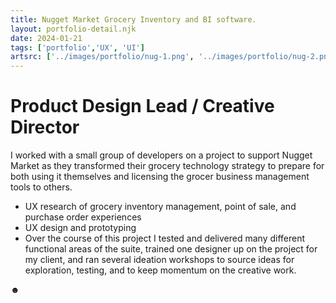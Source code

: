 ```yaml
---
title: Nugget Market Grocery Inventory and BI software.
layout: portfolio-detail.njk
date: 2024-01-21
tags: ['portfolio','UX', 'UI']
artsrc: ['../images/portfolio/nug-1.png', '../images/portfolio/nug-2.png', '../images/portfolio/nug-3.png']
---
```


# Product Design Lead / Creative Director

I worked with a small group of developers on a project to support Nugget Market as they transformed their grocery technology strategy to prepare for both using it themselves and licensing the grocer business management tools to others.

* UX research of grocery inventory management, point of sale, and purchase order experiences
* UX design and prototyping
* Over the course of this project I tested and delivered many different functional areas of the suite, trained one designer up on the project for my client, and ran several ideation workshops to source ideas for exploration, testing, and to keep momentum on the creative work.

&#x263B;
